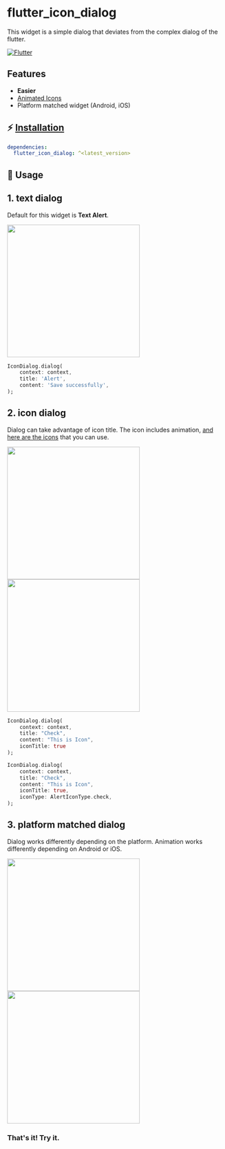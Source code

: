 # flutter_icon_dialog

This widget is a simple dialog that deviates from the complex dialog of the flutter.

[![Flutter](https://img.shields.io/badge/Platform-Flutter-blue.svg)](https://flutter.dev/)

## Features 

- **Easier**
- [Animated Icons](https://pub.dev/packages/icon_animated)
- Platform matched widget (Android, iOS)

## ⚡ [Installation](https://flutter.dev/docs/development/packages-and-plugins/using-packages)

```yaml
dependencies:
  flutter_icon_dialog: ^<latest_version>
```

## 💪 Usage

## 1. text dialog

Default for this widget is **Text Alert**.

<img width="308" alt="" src="https://github.com/GiYeongUM/flutter_icon_dialog/raw/main/images/custom_dialog_text.png">

``` dart
IconDialog.dialog(
    context: context,
    title: 'Alert',
    content: 'Save successfully',
);
```


## 2. icon dialog 

Dialog can take advantage of icon title. The icon includes animation, [and here are the icons](https://pub.dev/packages/icon_animated) that you can use.


<img width="308" alt="" src="https://github.com/GiYeongUM/flutter_icon_dialog/raw/main/images/custom_dialog_ios.gif">
<img width="308" alt="" src="https://github.com/GiYeongUM/flutter_icon_dialog/raw/main/images/custom_dialog_check.gif">

``` dart
IconDialog.dialog(
    context: context, 
    title: "Check", 
    content: "This is Icon", 
    iconTitle: true
);
```

``` dart
IconDialog.dialog(
    context: context, 
    title: "Check", 
    content: "This is Icon", 
    iconTitle: true,
    iconType: AlertIconType.check,
);
```

## 3. platform matched dialog

Dialog works differently depending on the platform. Animation works differently depending on Android or iOS.

<img width="308" alt="" src="https://github.com/GiYeongUM/flutter_icon_dialog/raw/main/images/custom_dialog_android.gif">
<img width="308" alt="" src="https://github.com/GiYeongUM/flutter_icon_dialog/raw/main/images/custom_dialog_ios.gif">

### That's it! Try it.



